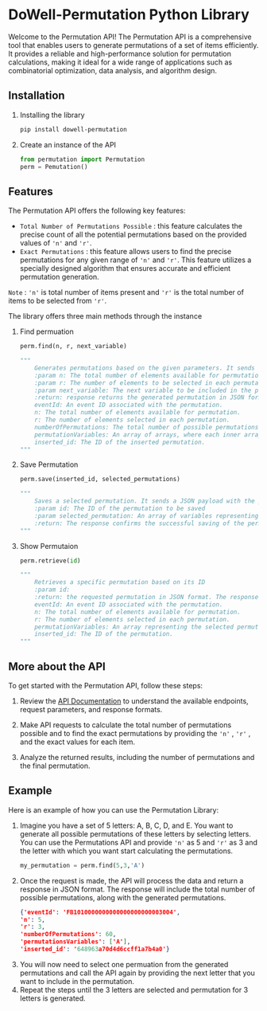 
# DoWell-Permutation Python Library

Welcome to the Permutation API! The Permutation API is a comprehensive tool that enables users to generate permutations of a set of items efficiently. It provides a reliable and high-performance solution for permutation calculations, making it ideal for a wide range of applications such as combinatorial optimization, data analysis, and algorithm design.

## Installation
1.  Installing the library
    ```sh 
    pip install dowell-permutation
    ```
2. Create an instance of the API
    ```python
    from permutation import Permutation
    perm = Pemutation()
    ```

## Features

The Permutation API offers the following key features:

- ```Total Number of Permutations Possible``` : this feature calculates the precise count of all the potential permutations based on the provided values of ```'n'``` and ```'r'```. 
- ```Exact Permutations``` : this feature allows users to find the precise permutations for any given range of ```'n'``` and ```'r'```. This feature utilizes a specially designed algorithm that ensures accurate and efficient permutation generation.

```Note``` : ```'n'``` is total number of items present and ```'r'``` is the total number of items to be selected from ```'r'```.

The library offers three main methods through the instance

1. Find permuation
    ```python
    perm.find(n, r, next_variable)
    
    """
        Generates permutations based on the given parameters. It sends a JSON payload using the provided params
        :param n: The total number of elements available for permutation
        :param r: The number of elements to be selected in each permutation
        :param next_variable: The next variable to be included in the permutation
        :return: response returns the generated permutation in JSON format. The response body contains the following information:
        eventId: An event ID associated with the permutation.
        n: The total number of elements available for permutation.
        r: The number of elements selected in each permutation.
        numberOfPermutations: The total number of possible permutations.
        permutationVariables: An array of arrays, where each inner array represents a permutation with the selected variables.
        inserted_id: The ID of the inserted permutation.
    """
    ```
2. Save Permutation
    ```python
    perm.save(inserted_id, selected_permutations)
    
    """
        Saves a selected permutation. It sends a JSON payload with the parameters provided
        :param id: The ID of the permutation to be saved
        :param selected_permutation: An array of variables representing the selected permutation
        :return: The response confirms the successful saving of the permutation. The response body contains a success message.
    """
    
    ```
3. Show Permutaion
    ```python
    perm.retrieve(id)
    
    """
        Retrieves a specific permutation based on its ID
        :param id:
        :return: the requested permutation in JSON format. The response body contains the following information:
        eventId: An event ID associated with the permutation.
        n: The total number of elements available for permutation.
        r: The number of elements selected in each permutation.
        permutationVariables: An array representing the selected permutation.
        inserted_id: The ID of the permutation.
    """
    ```

## More about the API

To get started with the Permutation API, follow these steps:

1. Review the [API Documentation](https://documenter.getpostman.com/view/27523601/2s93mAVL3e) to understand the available endpoints, request parameters, and response formats.

2. Make API requests to calculate the total number of permutations possible and to find the exact permutations by providing the ```'n'``` , ```'r'``` , and the exact values for each item.

3. Analyze the returned results, including the number of permutations and the final permutation.

## Example

Here is an example of how you can use the Permutation Library:

1. Imagine you have a set of 5 letters: A, B, C, D, and E. You want to generate all possible permutations of these letters by selecting  letters. You can use the Permutations API and provide ```'n'``` as 5 and ```'r'``` as 3 and the letter with which you want start calculating the permutations.
    ```python
    my_permutation = perm.find(5,3,'A')
    ```
2. Once the request is made, the API will process the data and return a response in JSON format. The response will include the total number of possible permutations, along with the generated permutations.
    ```json
    {'eventId': 'FB1010000000000000000000003004', 
    'n': 5, 
    'r': 3, 
    'numberOfPermutations': 60, 
    'permutationsVariables': ['A'], 
    'inserted_id': '648963a70d4d6ccff1a7b4a0'}
    ```
3. You will now need to select one permuation from the generated permutations and call the API again by providing the next letter that you want to include in the permutation.
4. Repeat the steps until the 3 letters are selected and permutation for 3 letters is generated.